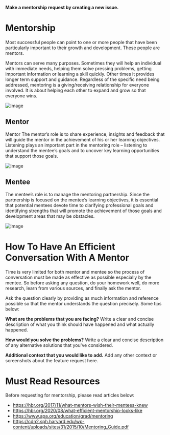 **Make a mentorship request by creating a new issue.**

# Mentorship
Most successful people can point to one or more 
people that have been particularly important to 
their growth and development. These people are 
mentors.

Mentors can serve many purposes. Sometimes 
they will help an individual with immediate 
needs, helping them solve pressing problems, 
getting important information or learning a 
skill quickly. Other times it provides longer
term support and guidance. Regardless of the 
specific need being addressed, mentoring is 
a giving/receiving relationship for everyone 
involved. It is about helping each other to
expand and grow so that everyone wins.


![image](https://user-images.githubusercontent.com/414141/123508691-a4982080-d690-11eb-9e98-0a8960f13060.png)


## Mentor 
Mentor The mentor’s role is to share experience, 
insights and feedback that will guide the mentor 
in the achievement of his or her learning objectives. 
Listening plays an important part in the mentoring 
role – listening to understand the mentee’s goals
and to uncover key learning opportunities that 
support those goals.

![image](https://user-images.githubusercontent.com/414141/131355206-865dbb7a-1eff-4216-886c-6534310f8b8b.png)

## Mentee 
The mentee’s role is to manage the mentoring 
partnership. Since the partnership is focused 
on the mentee’s learning objectives, it is 
essential that potential mentees devote time 
to clarifying professional goals and identifying 
strengths that will promote the achievement 
of those goals and development areas that 
may be obstacles.

![image](https://user-images.githubusercontent.com/414141/121238072-6c829680-c8b7-11eb-881b-f8b8aaf35290.png)

# How To Have An Efficient Conversation With A Mentor
Time is very limited for both mentor and mentee so the process of conversation must be made as effective as possible especially by the mentee. So before asking any question, do your homework well, do more research, learn from various sources, and finally ask the mentor. 

Ask the question clearly by providing as much information and reference possible so that the mentor understands the question precisely. Some tips below:

**What are the problems that you are facing?**
Write a clear and concise description of what you think should have happened and what actually happened.

**How would you solve the problems?**
Write a clear and concise description of any alternative solutions that you've considered.

**Additional context that you would like to add.**
Add any other context or screenshots about the feature request here.


# Must Read Resources
Before requesting for mentorship, please read articles below:
- https://hbr.org/2017/11/what-mentors-wish-their-mentees-knew
- https://hbr.org/2020/08/what-efficient-mentorship-looks-like
- https://www.apa.org/education/grad/mentoring
- https://cdn2.sph.harvard.edu/wp-content/uploads/sites/31/2015/10/Mentoring_Guide.pdf


